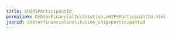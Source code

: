 ```yaml
---
title: cHIPSParticipantId
permalink: DebtorFinancialInstitution.cHIPSParticipantId.html
jsonid: debtorfinancialinstitution_chipsparticipantid
---
```

